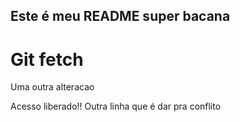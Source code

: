 ## Este é meu README super bacana
# Git fetch

Uma outra alteracao

Acesso liberado!!
Outra linha que é dar pra conflito
